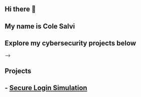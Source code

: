 ## Hi there 👋
## My name is Cole Salvi
## Explore my cybersecurity projects below
-->
## Projects
## - [Secure Login Simulation](https://github.com/colesalv/secure_login_simulation)

